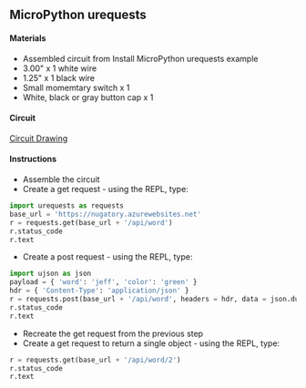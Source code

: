 ## MicroPython urequests

#### Materials
 - Assembled circuit from Install MicroPython urequests example
 - 3.00" x 1 white wire
 - 1.25" x 1 black wire
 - Small momemtary switch x 1
 - White, black or gray button cap x 1

#### Circuit
[Circuit Drawing](lesson03-05.pdf)

#### Instructions
 - Assemble the circuit
 - Create a get request - using the REPL, type:
```Python
import urequests as requests
base_url = 'https://nugatory.azurewebsites.net'
r = requests.get(base_url + '/api/word')
r.status_code
r.text
```
 - Create a post request - using the REPL, type:
```Python
import ujson as json
payload = { 'word': 'jeff', 'color': 'green' }
hdr = { 'Content-Type': 'application/json' }
r = requests.post(base_url + '/api/word', headers = hdr, data = json.dumps(payload))
r.status_code
r.text
```
 - Recreate the get request from the previous step
 - Create a get request to return a single object - using the REPL, type:
```Python
r = requests.get(base_url + '/api/word/2')
r.status_code
r.text
```
